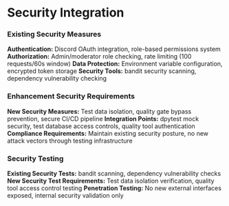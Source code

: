 # Security Integration

### Existing Security Measures
**Authentication:** Discord OAuth integration, role-based permissions system
**Authorization:** Admin/moderator role checking, rate limiting (100 requests/60s window)
**Data Protection:** Environment variable configuration, encrypted token storage
**Security Tools:** bandit security scanning, dependency vulnerability checking

### Enhancement Security Requirements
**New Security Measures:** Test data isolation, quality gate bypass prevention, secure CI/CD pipeline
**Integration Points:** dpytest mock security, test database access controls, quality tool authentication
**Compliance Requirements:** Maintain existing security posture, no new attack vectors through testing infrastructure

### Security Testing
**Existing Security Tests:** bandit scanning, dependency vulnerability checks
**New Security Test Requirements:** Test data isolation verification, quality tool access control testing
**Penetration Testing:** No new external interfaces exposed, internal security validation only
